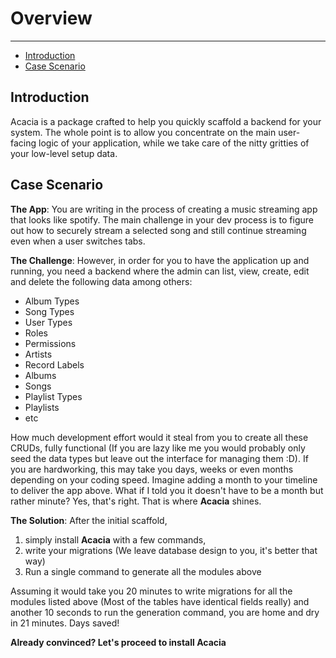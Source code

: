 # Overview

---
- [Introduction](#introduction)
- [Case Scenario](#case-scenario)

<a name='introduction'></a>
## Introduction
Acacia is a package crafted to help you quickly scaffold a backend for your system. The whole point is to allow you concentrate on the main user-facing logic of your application, while we take care of the nitty gritties of your low-level setup data.

<a name='case-scenario'></a>
## Case Scenario
__The App__: You are writing in the process of creating a music streaming app that looks like spotify. The main challenge in your dev process is to figure out how to securely stream a selected song and still continue streaming even when a user switches tabs.

__The Challenge__: However, in order for you to have the application up and running, you need a backend where the admin can list, view, create, edit and delete the following data among others:
- Album Types
- Song Types
- User Types
- Roles
- Permissions
- Artists
- Record Labels
- Albums
- Songs
- Playlist Types
- Playlists
- etc

How much development effort would it steal from you to create all these CRUDs, fully functional (If you are lazy like me you would probably only seed the data types but leave out the interface for managing them :D). If you are hardworking, this may take you days, weeks or even months depending on your coding speed. Imagine adding a month to your timeline to deliver the app above. What if I told you it doesn't have to be a month but rather minute? Yes, that's right. That is where **Acacia** shines.

__The Solution__: After the initial scaffold, 
1. simply install **Acacia** with a few commands,
2. write your migrations (We leave database design to you, it's better that way)
3. Run a single command to generate all the modules above

Assuming it would take you 20 minutes to write migrations for all the modules listed above (Most of the tables have identical fields really) and another 10 seconds to run the generation command, you are home and dry in 21 minutes. Days saved!

**Already convinced? Let's proceed to install Acacia**
